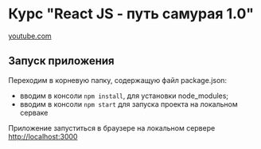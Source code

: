 # Курс "React JS - путь самурая 1.0"

[youtube.com](https://www.youtube.com/playlist?list=PLcvhF2Wqh7DNVy1OCUpG3i5lyxyBWhGZ8)

## Запуск приложения 

Переходим в корневую папку, содержащую файл package.json: 
* вводим в консоли `npm install`, для установки node_modules;
* вводим в консоли `npm start` для запуска проекта на локальном серваке

Приложение запуститься в браузере на локальном сервере [http://localhost:3000](http://localhost:3000)
